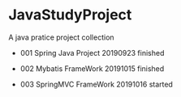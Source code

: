 # JavaStudyProject
A java pratice project collection

- 001 Spring Java Project 20190923 finished

- 002 Mybatis FrameWork 20191015 finished

- 003 SpringMVC FrameWork 20191016 started
